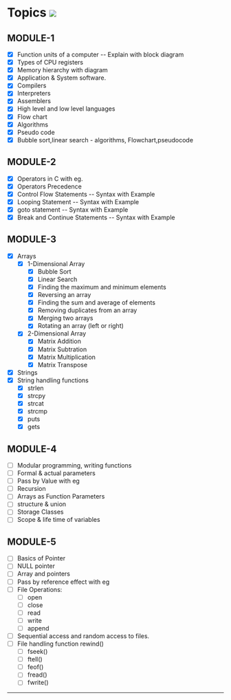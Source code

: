 # Topics ![](https://geps.dev/progress/63?dangerColor=800000&warningColor=ff9900&successColor=006600)

## MODULE-1

- [x] Function units of a computer -- Explain with block diagram
- [x] Types of CPU registers
- [x] Memory hierarchy with diagram
- [x] Application & System software.
- [x] Compilers
- [x] Interpreters
- [x] Assemblers
- [x] High level and low level languages
- [x] Flow chart
- [x] Algorithms
- [x] Pseudo code
- [x] Bubble sort,linear search - algorithms, Flowchart,pseudocode

## MODULE-2

- [x] Operators in C with eg.
- [x] Operators Precedence
- [x] Control Flow Statements -- Syntax with Example
- [x] Looping Statement -- Syntax with Example
- [x] goto statement -- Syntax with Example
- [x] Break and Continue Statements -- Syntax with Example

## MODULE-3

- [x] Arrays
  - [x] 1-Dimensional Array
    - [x] Bubble Sort
    - [x] Linear Search
    - [x] Finding the maximum and minimum elements
    - [x] Reversing an array
    - [x] Finding the sum and average of elements
    - [x] Removing duplicates from an array
    - [x] Merging two arrays
    - [x] Rotating an array (left or right)
  - [x] 2-Dimensional Array
    - [x] Matrix Addition
    - [x] Matrix Subtration
    - [x] Matrix Multiplication
    - [x] Matrix Transpose
- [x] Strings
- [x] String handling functions
  - [x] strlen
  - [x] strcpy
  - [x] strcat
  - [x] strcmp
  - [x] puts
  - [x] gets

## MODULE-4

- [ ] Modular programming, writing functions
- [ ] Formal & actual parameters
- [ ] Pass by Value with eg
- [ ] Recursion
- [ ] Arrays as Function Parameters
- [ ] structure & union
- [ ] Storage Classes
- [ ] Scope & life time of variables

## MODULE-5

- [ ] Basics of Pointer
- [ ] NULL pointer
- [ ] Array and pointers
- [ ] Pass by reference effect with eg
- [ ] File Operations:
  - [ ] open
  - [ ] close
  - [ ] read
  - [ ] write
  - [ ] append
- [ ] Sequential access and random access to files.
- [ ] File handling function rewind()
  - [ ] fseek()
  - [ ] ftell()
  - [ ] feof()
  - [ ] fread()
  - [ ] fwrite()

---
